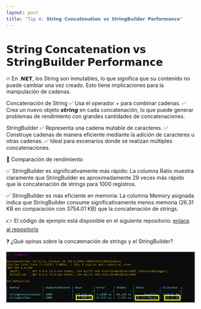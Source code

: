 ```yaml
---
layout: post
title: "Tip 4: 𝗦𝘁𝗿𝗶𝗻𝗴 𝗖𝗼𝗻𝗰𝗮𝘁𝗲𝗻𝗮𝘁𝗶𝗼𝗻 𝘃𝘀 𝗦𝘁𝗿𝗶𝗻𝗴𝗕𝘂𝗶𝗹𝗱𝗲𝗿 𝗣𝗲𝗿𝗳𝗼𝗿𝗺𝗮𝗻𝗰𝗲"
---
```


# 𝗦𝘁𝗿𝗶𝗻𝗴 𝗖𝗼𝗻𝗰𝗮𝘁𝗲𝗻𝗮𝘁𝗶𝗼𝗻 𝘃𝘀 𝗦𝘁𝗿𝗶𝗻𝗴𝗕𝘂𝗶𝗹𝗱𝗲𝗿 𝗣𝗲𝗿𝗳𝗼𝗿𝗺𝗮𝗻𝗰𝗲

🔥 En .𝗡𝗘𝗧, los String son inmutables, lo que significa que su contenido no puede cambiar una vez creado. Esto tiene implicaciones para la manipulación de cadenas.

Concatenación de String
✅ Usa el operador + para combinar cadenas.
✅ Crea un nuevo objeto 𝙨𝙩𝙧𝙞𝙣𝙜 en cada concatenación, lo que puede generar problemas de rendimiento con grandes cantidades de concatenaciones.

StringBuilder
✅ Representa una cadena mutable de caracteres.
✅ Construye cadenas de manera eficiente mediante la adición de caracteres u otras cadenas.
✅ Ideal para escenarios donde se realizan múltiples concatenaciones.

🚀 Comparación de rendimiento

✅ StringBuilder es significativamente más rápido: La columna Ratio muestra claramente que StringBuilder es aproximadamente 29 veces más rápido que la concatenación de strings para 1000 registros.

✅ StringBuilder es más eficiente en memoria: La columna Memory asignada indica que StringBuilder consume significativamente menos memoria (26.31 KB en comparación con 3754.01 KB) que la concatenación de strings.

👉 El código de ejemplo está disponible en el siguiente repositorio: <a href="https://github.com/poorna-soysa/benchmark-examples">enlace al repositorio</a>

❓ ¿Qué opinas sobre la concatenación de strings y el StringBuilder?

![alt text](stringbuilder.png)